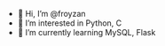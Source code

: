 - 👋 Hi, I’m @froyzan
- 👀 I’m interested in Python, C
- 🌱 I’m currently learning MySQL, Flask

<!---
froyzan/froyzan is a ✨ special ✨ repository because its `README.md` (this file) appears on your GitHub profile.
You can click the Preview link to take a look at your changes.
--->
